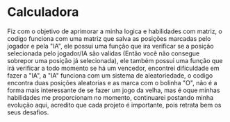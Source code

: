 # Calculadora
Fiz com o objetivo de aprimorar a minha logica e habilidades com matriz,
o codigo funciona com uma matriz que salva as posições marcadas pelo jogador e pela "IA",
ele possui uma função que ira verificar se a posição selecionada pelo jogador/IA são validas
(Então você não consegue sobrepor uma posição já selecionada),
ele também possui uma função que irá verificar a todo momento se há um vencedor,
encontrei dificuldade em fazer a "IA",
a "IA" funciona com um sistema de aleatoriedade, o codigo encontra duas posições aleatorias e as marca com o bolinha "O",
não é a forma mais interessante de se fazer um jogo da velha,
mas é oque minhas habilidades me proporcionam no momento, continuarei postando minha evolução aqui,
acredito que cada projeto é importante, pois retrata bem os seus desafios.
